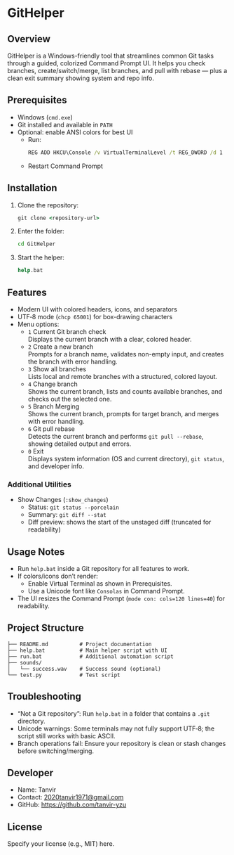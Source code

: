 
# GitHelper

## Overview
GitHelper is a Windows-friendly tool that streamlines common Git tasks through a guided, colorized Command Prompt UI. It helps you check branches, create/switch/merge, list branches, and pull with rebase — plus a clean exit summary showing system and repo info.

## Prerequisites
- Windows (`cmd.exe`)
- Git installed and available in `PATH`
- Optional: enable ANSI colors for best UI
  - Run:
    ```cmd
    REG ADD HKCU\Console /v VirtualTerminalLevel /t REG_DWORD /d 1
    ```
  - Restart Command Prompt

## Installation
1. Clone the repository:
   ```cmd
   git clone <repository-url>
   ```
2. Enter the folder:
   ```cmd
   cd GitHelper
   ```
3. Start the helper:
   ```cmd
   help.bat
   ```

## Features
- Modern UI with colored headers, icons, and separators
- UTF‑8 mode (`chcp 65001`) for box-drawing characters
- Menu options:
  - `1` Current Git branch check  
    Displays the current branch with a clear, colored header.
  - `2` Create a new branch  
    Prompts for a branch name, validates non-empty input, and creates the branch with error handling.
  - `3` Show all branches  
    Lists local and remote branches with a structured, colored layout.
  - `4` Change branch  
    Shows the current branch, lists and counts available branches, and checks out the selected one.
  - `5` Branch Merging  
    Shows the current branch, prompts for target branch, and merges with error handling.
  - `6` Git pull rebase  
    Detects the current branch and performs `git pull --rebase`, showing detailed output and errors.
  - `0` Exit  
    Displays system information (OS and current directory), `git status`, and developer info.

### Additional Utilities
- Show Changes (`:show_changes`)
  - Status: `git status --porcelain`
  - Summary: `git diff --stat`
  - Diff preview: shows the start of the unstaged diff (truncated for readability)

## Usage Notes
- Run `help.bat` inside a Git repository for all features to work.
- If colors/icons don’t render:
  - Enable Virtual Terminal as shown in Prerequisites.
  - Use a Unicode font like `Consolas` in Command Prompt.
- The UI resizes the Command Prompt (`mode con: cols=120 lines=40`) for readability.

## Project Structure
```
├── README.md          # Project documentation
├── help.bat           # Main helper script with UI
├── run.bat            # Additional automation script
├── sounds/
│   └── success.wav    # Success sound (optional)
└── test.py            # Test script
```

## Troubleshooting
- “Not a Git repository”: Run `help.bat` in a folder that contains a `.git` directory.
- Unicode warnings: Some terminals may not fully support UTF‑8; the script still works with basic ASCII.
- Branch operations fail: Ensure your repository is clean or stash changes before switching/merging.

## Developer
- Name: Tanvir  
- Contact: 2020tanvir1971@gmail.com  
- GitHub: https://github.com/tanvir-yzu

## License
Specify your license (e.g., MIT) here.
```
        